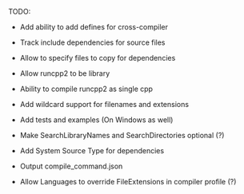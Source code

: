 TODO:
- Add ability to add defines for cross-compiler
- Track include dependencies for source files
- Allow to specify files to copy for dependencies
- Allow runcpp2 to be library
- Ability to compile runcpp2 as single cpp

- Add wildcard support for filenames and extensions
- Add tests and examples (On Windows as well)
- Make SearchLibraryNames and SearchDirectories optional (?)
- Add System Source Type for dependencies
- Output compile_command.json
- Allow Languages to override FileExtensions in compiler profile (?)
